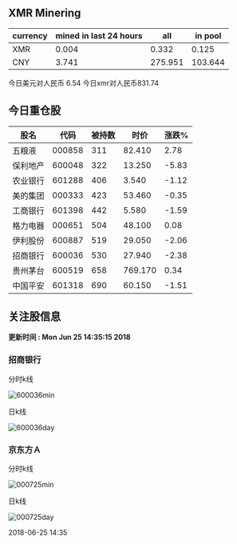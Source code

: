 ## XMR Minering

|currency|mined in last 24 hours|all|in pool|
|---|---|---|---|
|XMR|0.004|0.332|0.125|
|CNY|3.741|275.951|103.644|

今日美元对人民币 6.54	今日xmr对人民币831.74


## 今日重仓股 

|股名|代码|被持数|时价|涨跌%|
|---|---|---|---|---|
|五粮液|000858|311|82.410|2.78|
|保利地产|600048|322|13.250|-5.83|
|农业银行|601288|406|3.540|-1.12|
|美的集团|000333|423|53.460|-0.35|
|工商银行|601398|442|5.580|-1.59|
|格力电器|000651|504|48.100|0.08|
|伊利股份|600887|519|29.050|-2.06|
|招商银行|600036|530|27.940|-2.38|
|贵州茅台|600519|658|769.170|0.34|
|中国平安|601318|690|60.150|-1.51|

## 关注股信息
**更新时间 : Mon Jun 25 14:35:15 2018**
### 招商银行 
分时k线

![600036min](http://image.sinajs.cn/newchart/min/n/sh600036.gif)

日k线

![600036day](http://image.sinajs.cn/newchart/daily/n/sh600036.gif)

### 京东方Ａ 
分时k线

![000725min](http://image.sinajs.cn/newchart/min/n/sz000725.gif)

日k线

![000725day](http://image.sinajs.cn/newchart/daily/n/sz000725.gif)

2018-06-25 14:35
